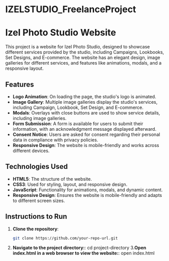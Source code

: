 # IZELSTUDIO_FreelanceProject
# Izel Photo Studio Website

This project is a website for Izel Photo Studio, designed to showcase different services provided by the studio, including Campaigns, Lookbooks, Set Designs, and E-commerce. The website has an elegant design, image galleries for different services, and features like animations, modals, and a responsive layout. 

## Features

- **Logo Animation**: On loading the page, the studio's logo is animated.
- **Image Gallery**: Multiple image galleries display the studio's services, including Campaign, Lookbook, Set Design, and E-commerce.
- **Modals**: Overlays with close buttons are used to show service details, including image galleries.
- **Form Submission**: A form is available for users to submit their information, with an acknowledgment message displayed afterward.
- **Consent Notice**: Users are asked for consent regarding their personal data in compliance with privacy policies.
- **Responsive Design**: The website is mobile-friendly and works across different devices.


## Technologies Used

- **HTML5**: The structure of the website.
- **CSS3**: Used for styling, layout, and responsive design.
- **JavaScript**: Functionality for animations, modals, and dynamic content.
- **Responsive Design**: Ensures the website is mobile-friendly and adapts to different screen sizes.

## Instructions to Run

1. **Clone the repository**:
   ```bash
   git clone https://github.com/your-repo-url.git
2. **Navigate to the project directory:**:
  cd project-directory
3.**Open index.html in a web browser to view the website:**:
   open index.html




